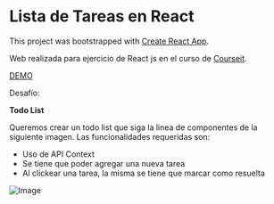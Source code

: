 # Lista de Tareas en React

This project was bootstrapped with [Create React App](https://github.com/facebook/create-react-app).

Web realizada para ejercicio de React js en el curso de [Courseit](https://courseit.io/).

[DEMO](https://luca3212.github.io/ToDoList/)

Desafío:

**Todo List**

Queremos crear un todo list que siga la linea de componentes de la siguiente imagen. Las funcionalidades requeridas son:

- Uso de API Context
- Se tiene que poder agregar una nueva tarea
- Al clickear una tarea, la misma se tiene que marcar como resuelta

![Image](https://courseit-statics.nyc3.digitaloceanspaces.com/blogStatics/context/context-1.jpg)
